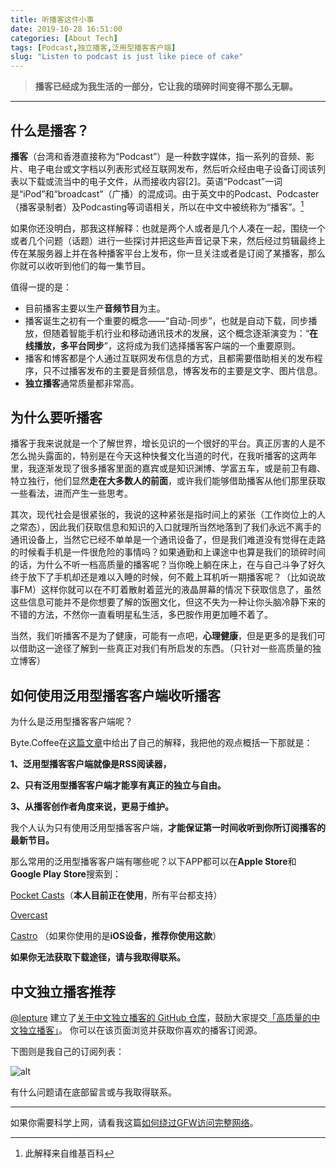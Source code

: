 ```yaml
---
title: 听播客这件小事
date: 2019-10-28 16:51:00
categories: [About Tech]
tags: [Podcast,独立播客,泛用型播客客户端]
slug: "Listen to podcast is just like piece of cake"
---
```


> **播客已经成为我生活的一部分，它让我的琐碎时间变得不那么无聊。**

<!--more-->

---

## 什么是播客？

**播客**（台湾和香港直接称为“Podcast”）是一种数字媒体，指一系列的音频、影片、电子电台或文字档以列表形式经互联网发布，然后听众经由电子设备订阅该列表以下载或流当中的电子文件，从而接收内容[2]。英语“Podcast”一词是“iPod”和“broadcast”（广播）的混成词。由于英文中的Podcast、Podcaster（播客录制者）及Podcasting等词语相关，所以在中文中被统称为“播客”。[^1]

[^1]: 此解释来自维基百科


如果你还没明白，那我这样解释：也就是两个人或者是几个人凑在一起，围绕一个或者几个问题（话题）进行一些探讨并把这些声音记录下来，然后经过剪辑最终上传在某服务器上并在各种播客平台上发布，你一旦关注或者是订阅了某播客，那么你就可以收听到他们的每一集节目。

值得一提的是：

- 目前播客主要以生产**音频节目**为主。
- 播客诞生之初有一个重要的概念——“自动-同步”，也就是自动下载，同步播放，但随着智能手机行业和移动通讯技术的发展，这个概念逐渐演变为：“**在线播放，多平台同步**”，这将成为我们选择播客客户端的一个重要原则。
- 播客和博客都是个人通过互联网发布信息的方式，且都需要借助相关的发布程序，只不过播客发布的主要是音频信息，博客发布的主要是文字、图片信息。
- **独立播客**通常质量都非常高。

## 为什么要听播客

播客于我来说就是一个了解世界，增长见识的一个很好的平台。真正厉害的人是不怎么抛头露面的，特别是在今天这种快餐文化当道的时代，在我听播客的这两年里，我逐渐发现了很多播客里面的嘉宾或是知识渊博、学富五车，或是前卫有趣、特立独行，他们显然**走在大多数人的前面**，或许我们能够借助播客从他们那里获取一些看法，进而产生一些思考。

其次，现代社会是很紧张的，我说的这种紧张是指时间上的紧张（工作岗位上的人之常态），因此我们获取信息和知识的入口就理所当然地落到了我们永远不离手的通讯设备上，当然它已经不单单是一个通讯设备了，但是我们难道没有觉得在走路的时候看手机是一件很危险的事情吗？如果通勤和上课途中也算是我们的琐碎时间的话，为什么不听一档高质量的播客呢？当你晚上躺在床上，在与自己斗争了好久终于放下了手机却还是难以入睡的时候，何不戴上耳机听一期播客呢？（比如说故事FM）这样你就可以在不盯着散射着蓝光的液晶屏幕的情况下获取信息了，虽然这些信息可能并不是你想要了解的饭圈文化，但这不失为一种让你头脑冷静下来的不错的方法，不然你一直看明星私生活，多巴胺作用更加睡不着了。

当然，我们听播客不是为了健康，可能有一点吧，**心理健康**，但是更多的是我们可以借助这一途径了解到一些真正对我们有所启发的东西。（只针对一些高质量的独立博客）

## 如何使用泛用型播客客户端收听播客

为什么是泛用型播客客户端呢？

Byte.Coffee在[这篇文章]( http://byte.coffee/podcaster/ )中给出了自己的解释，我把他的观点概括一下那就是：

**1、泛用型播客客户端就像是RSS阅读器，**

**2、只有泛用型播客客户端才能享有真正的独立与自由。**

**3、从播客创作者角度来说，更易于维护。**

我个人认为只有使用泛用型播客客户端，**才能保证第一时间收听到你所订阅播客的最新节目。**

那么常用的泛用型播客客户端有哪些呢？以下APP都可以在**Apple Store**和**Google Play Store**搜索到：

[Pocket Casts]( https://www.pocketcasts.com/ )（**本人目前正在使用**，所有平台都支持）

[Overcast]( https://overcast.fm/ ) 

[Castro]( https://castro.fm/ ) （如果你使用的是**iOS设备，推荐你使用这款**）

**如果你无法获取下载途径，请与我取得联系。**

## 中文独立播客推荐

 [@lepture](https://twitter.com/lepture) 建立了[关于中文独立播客的 GitHub 仓库](https://github.com/typlog/china-indie-podcasts)，鼓励大家提交[「高质量的中文独立播客」](https://typlog.com/podlist/)。 你可以在该页面浏览并获取你喜欢的播客订阅源。

下图则是我自己的订阅列表：

![alt](https://dawnblog-1300625500.cos.ap-guangzhou.myqcloud.com/images/20200305162415.jpg "Pocket Casts")

有什么问题请在底部留言或与我取得联系。

---

如果你需要科学上网，请看我这篇[如何绕过GFW访问完整网络](https://dawner.top/posts/how-to-use-a-ladder/)。

